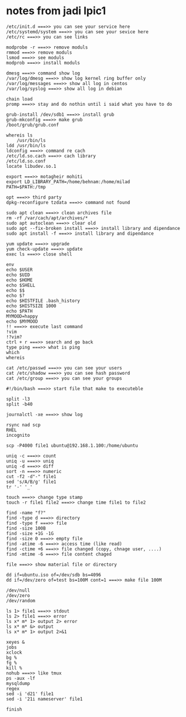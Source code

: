 # notes from jadi lpic1
    /etc/init.d ===>> you can see your service here
    /etc/systemd/system ===>> you can see your sevice here
    /etc/rc ===>> you can see links
    
    modprobe -r ===>> remove moduls
    rmmod ===>> remove moduls
    lsmod ===>> see moduls
    modprob ===>> install moduls
    
    dmesg ===>> command show log
    /var/log/dmesg ===>> show log kernel ring buffer only
    /var/log/messages ===>> show all log in centos
    /var/log/syslog ===>> show all log in debian

    chain load
    promp ===>> stay and do nothin until i said what you have to do

    grub-install /dev/sdb1 ===>> install grub
    grub-mkconfig ===>> make grub
    /boot/grub/grub.conf

    whereis ls
        /usr/bin/ls
    ldd /usr/bin/ls
    ldconfig ===>> command re cach
    /etc/ld.so.cach ===>> cach library
    /etc/ld.so.conf
    locate libudev.so.1

    export ===>> motagheir mohiti
    export LD_LIBRARY_PATH=/home/behnam:/home/milad
    PATH=$PATH:/tmp

    opt ===>> third party
    dpkg-reconfigure tzdata ===>> command not found

    sudo apt clean ===>> clean archives file
    rm -rf /var/cach/apt/archives/*
    sudo apt autoclean ===>> clear old 
    sudo apt --fix-broken install ===>> install library and dipendance
    sudo apt install -f ===>> install library and dipendance

    yum update ===>> upgrade
    yum check-update ===>> update
    exec ls ===>> close shell

    env
    echo $USER
    echo $UID
    echo $HOME
    echo $SHELL
    echo $$
    echo $?
    echo $HISTFILE .bash_history
    echo $HISTSIZE 1000
    echo $PATH
    MYMOOD=happy
    echo $MYMOOD
    !! ===>> execute last command
    !vim
    !?vim?
    ctrl + r ===>> search and go back 
    type ping ===>> what is ping
    which
    whereis

    cat /etc/passwd ===>> you can see your users
    cat /etc/shadow ===>> you can see hash password
    cat /etc/group ===>> you can see your groups

    #!/bin/bash ===>> start file that make to executeble

    split -l3
    split -b40

    journalctl -xe ===>> show log

    rsync nad scp
    RHEL
    incognito

    scp -P4000 file1 ubuntu@192.168.1.100:/home/ubuntu

    uniq -c ===>> count
    uniq -u ===>> uniq
    uniq -d ===>> diff
    sort -n ===>> numeric
    cut -f2 -d"-" file1
    sed 's/A/B/g' file1
    tr '-' '_'

    touch ===>> change type stamp
    touch -r file1 file2 ===>> change time file1 to file2

    find -name "f?"
    find -type d ===>> directory
    find -type f ===>> file
    find -size 100B
    find -size +1G -1G
    find -size 0 ===>> empty file
    find -atime -6 ===>> access time (like read)
    find -ctime +6 ===>> file changed (copy, chnage user, ....)
    find -mtime -6 ===>> file content chaged

    file ===>> show material file or directory

    dd if=ubuntu.iso of=/dev/sdb bs=4096
    dd if=/dev/zero of=test bs=100M cont=1 ===>> make file 100M
    
    /dev/null
    /dev/zero
    /dev/random

    ls 1> file1 ===>> stdout
    ls 2> file1 ===>> error
    ls x* m* 1> output 2> error
    ls x* m* &> output
    ls x* m* 1> output 2>&1

    xeyes &
    jobs
    xclock
    bg %
    fg %
    kill %
    nohub ===>> like tmux
    ps -aux -lf
    mysqldump
    regex
    sed -i 'd21' file1
    sed -i '21i nameserver' file1

    finish






